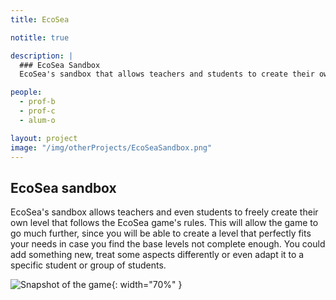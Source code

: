 ```yaml
---
title: EcoSea

notitle: true

description: |
  ### EcoSea Sandbox
  EcoSea's sandbox that allows teachers and students to create their own level.

people:
  - prof-b
  - prof-c
  - alum-o

layout: project
image: "/img/otherProjects/EcoSeaSandbox.png"
---
```


## EcoSea sandbox

EcoSea's sandbox allows teachers and even students to freely create their own level that follows
the EcoSea game's rules. This will allow the game to go much further, since you will be able to create a
level that perfectly fits your needs in case you find the base levels not complete enough. You could
add something new, treat some aspects differently or even adapt it to a specific student or group of
students.

![Snapshot of the game](/img/otherProjects/EcoSeaSandoxTwoSnaps.png){: width="70%" }

